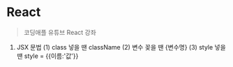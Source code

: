 # React
> 코딩애플 유튜브 React 강좌
1. JSX 문법
(1) class 넣을 땐 className
(2) 변수 꽂을 땐 {변수명}
(3) style 넣을 땐 style = {{이름:'값'}}

